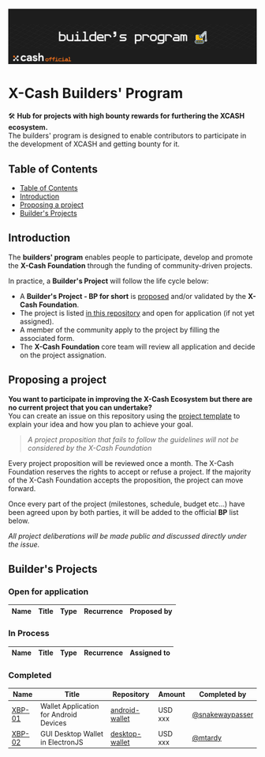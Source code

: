 <div align=middle>

<a align="center" href="https://x-network.io/xcash"><img src="header.png" alt="X-Cash Builder Program"></a>

</div>

# X-Cash Builders' Program
🛠 **Hub for projects with high bounty rewards for furthering the XCASH ecosystem.**  
The builders' program is designed to enable contributors to participate in the development of XCASH and getting bounty for it.

## Table of Contents

- [Table of Contents](#table-of-contents)
- [Introduction](#introduction)
- [Proposing a project](#proposing-a-project)
- [Builder's Projects](#builders-projects)


## Introduction

The **builders' program** enables people to participate, develop and promote the **X-Cash Foundation** through the funding of community-driven projects.

In practice, a **Builder's Project** will follow the life cycle below:
- A **Builder's Project - BP for short** is [proposed](#proposing-a-project) and/or validated by the **X-Cash Foundation**.
- The project is listed [in this repository](#open-for-application) and open for application (if not yet assigned).
- A member of the community apply to the project by filling the associated form.
- The **X-Cash Foundation** core team will review all application and decide on the project assignation.

## Proposing a project

**You want to participate in improving the X-Cash Ecosystem but there are no current project that you can undertake?**  
You can create an issue on this repository using the [project template]() to explain your idea and how you plan to achieve your goal.

> *A project proposition that fails to follow the guidelines will not be considered by the X-Cash Foundation*

Every project proposition will be reviewed once a month. The X-Cash Foundation reserves the rights to accept or refuse a project. If the majority of the X-Cash Foundation accepts the proposition, the project can move forward.

Once every part of the project (milestones, schedule, budget etc...) have been agreed upon by both parties, it will be added to the official **BP** list below.

*All project deliberations will be made public and discussed directly under the issue.*

## Builder's Projects

### Open for application

| Name | Title | Type | Recurrence | Proposed by |
| ---- | ----- | ---- | ---------- | ----------- |

### In Process

| Name | Title | Type | Recurrence | Assigned to |
| ---- | ----- | ---- | ---------- | ----------- |


### Completed

| Name             | Title                                  | Repository                                                          | Amount | Completed by                                         |
| ---------------- | -------------------------------------- | ------------------------------------------------------------------- | ------ | ---------------------------------------------------- |
| [XBP-01](XBP-01) | Wallet Application for Android Devices | [android-wallet](https://github.com/X-Cash-official/android-wallet) | USD xxx   | [@snakewaypasser](https://github.com/snakewaypasser) |
| [XBP-02](XBP-02) | GUI Desktop Wallet in ElectronJS       | [desktop-wallet](https://github.com/X-Cash-official/android-wallet) | USD xxx   | [@mtardy](https://github.com/mtardy)                 |

